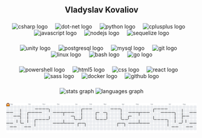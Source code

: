 <h2 align="center">Vladyslav Kovaliov</h2>

###

<div align="center">
  <img src="https://skillicons.dev/icons?i=cs" height="55" alt="csharp logo"  />
  <img width="12" />
  <img src="https://skillicons.dev/icons?i=dotnet" height="55" alt="dot-net logo"  />
  <img width="12" />
  <img src="https://skillicons.dev/icons?i=py" height="55" alt="python logo"  />
  <img width="12" />
  <img src="https://skillicons.dev/icons?i=cpp" height="55" alt="cplusplus logo"  />
  <img width="12" />
  <img src="https://cdn.jsdelivr.net/gh/devicons/devicon/icons/javascript/javascript-original.svg" height="55" alt="javascript logo"  />
  <img width="12" />
  <img src="https://cdn.jsdelivr.net/gh/devicons/devicon/icons/nodejs/nodejs-original.svg" height="55" alt="nodejs logo"  />
  <img width="12" />
  <img src="https://cdn.jsdelivr.net/gh/devicons/devicon/icons/sequelize/sequelize-original.svg" height="55" alt="sequelize logo"  />
</div>

###

<div align="center">
  <img src="https://skillicons.dev/icons?i=unity" height="55" alt="unity logo"  />
  <img width="13" />
  <img src="https://cdn.jsdelivr.net/gh/devicons/devicon/icons/postgresql/postgresql-original.svg" height="55" alt="postgresql logo"  />
  <img width="13" />
  <img src="https://cdn.jsdelivr.net/gh/devicons/devicon/icons/mysql/mysql-original.svg" height="55" alt="mysql logo"  />
  <img width="13" />
  <img src="https://cdn.jsdelivr.net/gh/devicons/devicon/icons/git/git-original.svg" height="55" alt="git logo"  />
  <img width="13" />
  <img src="https://cdn.jsdelivr.net/gh/devicons/devicon/icons/linux/linux-original.svg" height="55" alt="linux logo"  />
  <img width="13" />
  <img src="https://skillicons.dev/icons?i=bash" height="55" alt="bash logo"  />
  <img width="13" />
  <img src="https://cdn.simpleicons.org/go/00ADD8" height="55" alt="go logo"  />
</div>

###

<div align="center">
  <img src="https://skillicons.dev/icons?i=powershell" height="55" alt="powershell logo"  />
  <img width="12" />
  <img src="https://cdn.jsdelivr.net/gh/devicons/devicon/icons/html5/html5-original.svg" height="55" alt="html5 logo"  />
  <img width="12" />
  <img src="https://cdn.jsdelivr.net/gh/devicons/devicon/icons/css3/css3-original.svg" height="55" alt="css logo"  />
  <img width="12" />
  <img src="https://cdn.jsdelivr.net/gh/devicons/devicon/icons/react/react-original.svg" height="55" alt="react logo"  />
  <img width="12" />
  <img src="https://cdn.simpleicons.org/sass/CC6699" height="55" alt="sass logo"  />
  <img width="12" />
  <img src="https://skillicons.dev/icons?i=docker" height="55" alt="docker logo"  />
  <img width="12" />
  <img src="https://skillicons.dev/icons?i=github" height="55" alt="github logo"  />
</div>

###

<div align="center">
  <img src="https://github-readme-stats-iota-five-15.vercel.app/api?username=Mah0rka&hide_title=false&hide_rank=false&show_icons=true&include_all_commits=true&count_private=true&disable_animations=false&theme=dracula&locale=en&hide_border=false&order=1" height="150" alt="stats graph"  />
  <img src="https://github-readme-stats-iota-five-15.vercel.app/api/top-langs?username=Mah0rka&locale=en&hide_title=false&layout=compact&card_width=320&langs_count=5&theme=dracula&hide_border=false&count_private=true&order=2" height="150" alt="languages graph"  />
</div>


###

<picture>
  <source media="(prefers-color-scheme: dark)" srcset="https://raw.githubusercontent.com/Mah0rka/Mah0rka/output/pacman-contribution-graph-dark.svg">
  <source media="(prefers-color-scheme: light)" srcset="https://raw.githubusercontent.com/Mah0rka/Mah0rka/output/pacman-contribution-graph.svg">
  <img alt="pacman contribution graph" src="https://raw.githubusercontent.com/Mah0rka/Mah0rka/output/pacman-contribution-graph.svg">
</picture>

###
